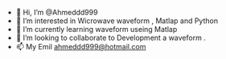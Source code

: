 - 👋 Hi, I’m @Ahmeddd999
- 👀 I’m interested in Wicrowave waveform , Matlap and Python
- 🌱 I’m currently learning waveform useing Matlap
- 💞️ I’m looking to collaborate to Development a waveform .
- 📫 My Emil ahmeddd999@hotmail.com
